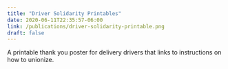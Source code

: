```yaml
---
title: "Driver Solidarity Printables"
date: 2020-06-11T22:35:57-06:00
link: /publications/driver-solidarity-printable.png
draft: false
---
```


A printable thank you poster for delivery drivers that links to instructions on how to unionize.
